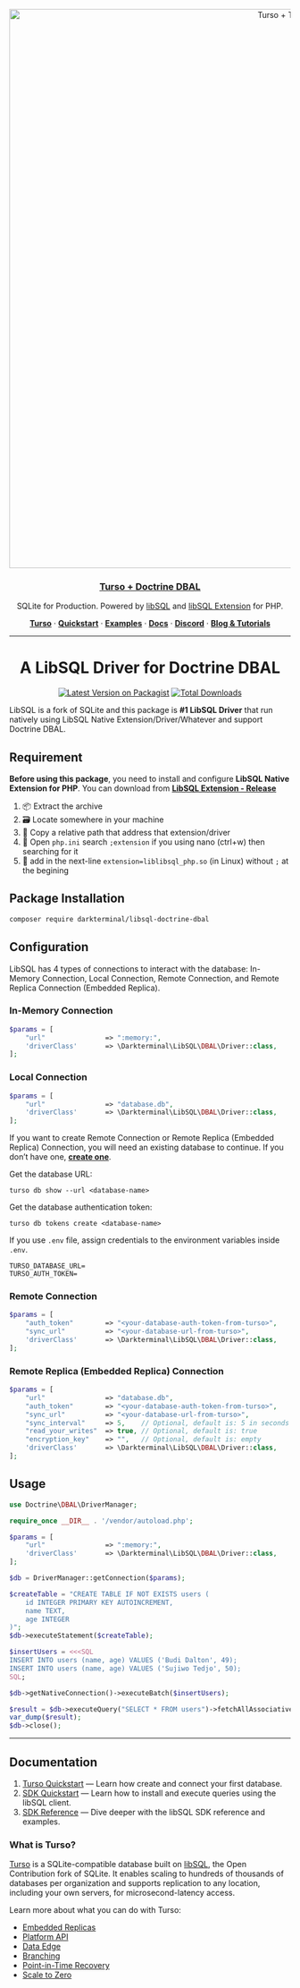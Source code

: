 <p align="center">
  <a href="https://github.com/darkterminal/libsql-doctrine-dbal">
    <img alt="Turso + TypeScript" src="https://i.imgur.com/r009n2u.png" width="1000">
    <h3 align="center">Turso + Doctrine DBAL</h3>
  </a>
</p>

<p align="center">
  SQLite for Production. Powered by <a href="https://turso.tech/libsql">libSQL</a> and <a href="https://github.com/darkterminal/libsql-extension">libSQL Extension</a> for PHP.
</p>

<p align="center">
  <a href="https://turso.tech"><strong>Turso</strong></a> ·
  <a href="https://darkterminal.mintlify.app/dark-packages/libsql-doctrine-dbal/readme"><strong>Quickstart</strong></a> ·
  <a href="https://darkterminal.mintlify.app/dark-packages/libsql-doctrine-dbal/readme"><strong>Examples</strong></a> ·
  <a href="https://darkterminal.mintlify.app/dark-packages/libsql-doctrine-dbal/readme"><strong>Docs</strong></a> ·
  <a href="https://discord.com/invite/4B5D7hYwub"><strong>Discord</strong></a> ·
  <a href="https://blog.turso.tech/"><strong>Blog &amp; Tutorials</strong></a>
</p>

---

<h1 id="a-libsql-driver-for-doctrine" align="center">A LibSQL Driver for Doctrine DBAL</h1>

<p align="center">
    <a href="https://packagist.org/packages/darkterminal/libsql-doctrine-dbal"><img src="https://img.shields.io/packagist/v/darkterminal/libsql-doctrine-dbal.svg?style=flat-square" alt="Latest Version on Packagist"></a>
    <a href="https://packagist.org/packages/darkterminal/libsql-doctrine-dbal"><img src="https://img.shields.io/packagist/dt/darkterminal/libsql-doctrine-dbal.svg?style=flat-square" alt="Total Downloads"></a>
</p>

LibSQL is a fork of SQLite and this package is **#1 LibSQL Driver** that run natively using LibSQL Native Extension/Driver/Whatever and support Doctrine DBAL.

## Requirement

**Before using this package**, you need to install and configure **LibSQL Native Extension for PHP**. You can download from **[LibSQL Extension - Release](https://github.com/darkterminal/libsql-extension)**

1. 📦 Extract the archive
2. 🗃 Locate somewhere in your machine
3. 💽 Copy a relative path that address that extension/driver
4. 📂 Open `php.ini` search `;extension` if you using nano (ctrl+w) then searching for it
5. 📝 add in the next-line `extension=liblibsql_php.so` (in Linux) without `;` at the begining

## Package Installation

```bash
composer require darkterminal/libsql-doctrine-dbal
```

## Configuration

LibSQL has 4 types of connections to interact with the database: In-Memory Connection, Local Connection, Remote Connection, and Remote Replica Connection (Embedded Replica).

### In-Memory Connection

```php
$params = [
    "url"               => ":memory:",
    'driverClass'       => \Darkterminal\LibSQL\DBAL\Driver::class,
];
```

### Local Connection

```php
$params = [
    "url"               => "database.db",
    'driverClass'       => \Darkterminal\LibSQL\DBAL\Driver::class,
];
```

If you want to create Remote Connection or Remote Replica (Embedded Replica) Connection, you will need an existing database to continue. If you don’t have one, **[create one](https://docs.turso.tech/quickstart)**.

Get the database URL:
```shell
turso db show --url <database-name>
```

Get the database authentication token:
```shell
turso db tokens create <database-name>
```

If you use `.env` file, assign credentials to the environment variables inside `.env`.
```env
TURSO_DATABASE_URL=
TURSO_AUTH_TOKEN=
```

### Remote Connection

```php
$params = [
    "auth_token"        => "<your-database-auth-token-from-turso>",
    "sync_url"          => "<your-database-url-from-turso>",
    'driverClass'       => \Darkterminal\LibSQL\DBAL\Driver::class,
];
```

### Remote Replica (Embedded Replica) Connection

```php
$params = [
    "url"               => "database.db",
    "auth_token"        => "<your-database-auth-token-from-turso>",
    "sync_url"          => "<your-database-url-from-turso>",
    "sync_interval"     => 5,    // Optional, default is: 5 in seconds
    "read_your_writes"  => true, // Optional, default is: true
    "encryption_key"    => "",   // Optional, default is: empty
    'driverClass'       => \Darkterminal\LibSQL\DBAL\Driver::class,
];
```

## Usage

```php
use Doctrine\DBAL\DriverManager;

require_once __DIR__ . '/vendor/autoload.php';

$params = [
    "url"               => ":memory:",
    'driverClass'       => \Darkterminal\LibSQL\DBAL\Driver::class,
];

$db = DriverManager::getConnection($params);

$createTable = "CREATE TABLE IF NOT EXISTS users (
    id INTEGER PRIMARY KEY AUTOINCREMENT,
    name TEXT,
    age INTEGER
)";
$db->executeStatement($createTable);

$insertUsers = <<<SQL
INSERT INTO users (name, age) VALUES ('Budi Dalton', 49);
INSERT INTO users (name, age) VALUES ('Sujiwo Tedjo', 50);
SQL;

$db->getNativeConnection()->executeBatch($insertUsers);

$result = $db->executeQuery("SELECT * FROM users")->fetchAllAssociative();
var_dump($result);
$db->close();
```

---

## Documentation

1. [Turso Quickstart](https://docs.turso.tech/quickstart) &mdash; Learn how create and connect your first database.
2. [SDK Quickstart](#) &mdash; Learn how to install and execute queries using the libSQL client.
3. [SDK Reference](#) &mdash; Dive deeper with the libSQL SDK reference and examples.

### What is Turso?

[Turso](https://turso.tech) is a SQLite-compatible database built on [libSQL](https://docs.turso.tech/libsql), the Open Contribution fork of SQLite. It enables scaling to hundreds of thousands of databases per organization and supports replication to any location, including your own servers, for microsecond-latency access.

Learn more about what you can do with Turso:

- [Embedded Replicas](https://docs.turso.tech/features/embedded-replicas)
- [Platform API](https://docs.turso.tech/features/platform-api)
- [Data Edge](https://docs.turso.tech/features/data-edge)
- [Branching](https://docs.turso.tech/features/branching)
- [Point-in-Time Recovery](https://docs.turso.tech/features/point-in-time-recovery)
- [Scale to Zero](https://docs.turso.tech/features/scale-to-zero)
